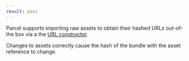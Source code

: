 ```yaml
---
result: pass
---
```


Parcel supports importing raw assets to obtain their hashed URLs out-of-the box via a the [URL constructor](https://parceljs.org/languages/javascript/#url-dependencies).

Changes to assets correctly cause the hash of the bundle with the asset reference to change.
